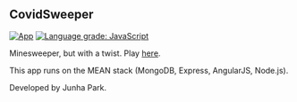 ## CovidSweeper
[![App](https://img.shields.io/website?down_message=offline&label=app&up_message=online&url=https%3A%2F%2Fpark-junha.github.io%2FCovidSweeper%2F)](https://park-junha.github.io/CovidSweeper/)
[![Language grade: JavaScript](https://img.shields.io/lgtm/grade/javascript/g/park-junha/CovidSweeper.svg?logo=lgtm&logoWidth=18)](https://lgtm.com/projects/g/park-junha/CovidSweeper/context:javascript)

Minesweeper, but with a twist. Play [here](https://park-junha.github.io/CovidSweeper/).

This app runs on the MEAN stack (MongoDB, Express, AngularJS, Node.js).

Developed by Junha Park.
